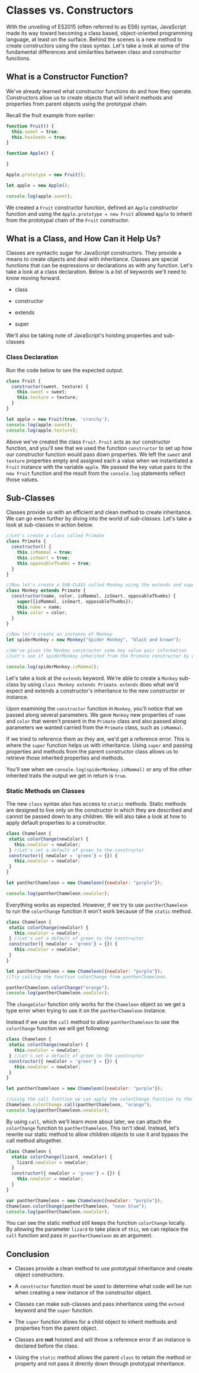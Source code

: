 # Classes vs. Constructors  

With the unveiling of ES2015 (often referred to as ES6) syntax, JavaScript made its way toward becoming a class based, object-oriented programming language, at least on the surface. Behind the scenes is a new method to create constructors using the class syntax. Let's take a look at some of the fundamental differences and similarities between class and constructor functions.

## What is a Constructor Function?  

We've already learned what constructor functions do and how they operate. Constructors allow us to create objects that will inherit methods and properties from parent objects using the prototypal chain.

Recall the fruit example from earlier:

```javascript
function Fruit() {
  this.sweet = true;
  this.hasSeeds = true;
}

function Apple() {

}

Apple.prototype = new Fruit();

let apple = new Apple();

console.log(apple.sweet);
```

We created a `Fruit` constructor function, defined an `Apple` constructor function and using the `Apple.prototype = new Fruit` 
allowed `Apple` to inherit from the prototypal chain of the `Fruit` constructor.

## What is a Class, and How Can it Help Us?

Classes are syntactic sugar for JavaScript constructors. They provide a means to create objects and deal with inheritance. Classes are special functions that can be expressions or declarations as with any function. Let's take a look at a class declaration. Below is a list of keywords we'll need to know moving forward.

* class

* constructor

* extends

* super

We'll also be taking note of JavaScript's hoisting properties and sub-classes

### Class Declaration  

Run the code below to see the expected output.

```javascript
class Fruit {
  constructor(sweet, texture) {
    this.sweet = sweet;
    this.texture = texture;
  }
}

let apple = new Fruit(true, 'crunchy');
console.log(apple.sweet);
console.log(apple.texture);
```

Above we've created the class `Fruit`. `Fruit` acts as our constructor function, and you'll see that we used the function 
`constructor` to set up how our constructor function would pass down properties. We left the `sweet` and `texture` properties 
empty and assigned each a value when we instantiated a `Fruit` instance with the variable `apple`. We passed the key value 
pairs to the `new Fruit` function and the result from the `console.log` statements reflect those values.

## Sub-Classes  

Classes provide us with an efficient and clean method to create inheritance. We can go even further by diving into the 
world of *sub-classes*. Let's take a look at sub-classes in action below.

```javascript
//Let's create a class called Primate
class Primate {
  constructor() {
    this.isMammal = true;
    this.isSmart = true;
    this.opposableThumbs = true;
  }
}

//Now let's create a SUB-CLASS called Monkey using the extends and super keywords
class Monkey extends Primate {
  constructor(name, color, isMammal, isSmart, opposableThumbs) {
    super({isMammal, isSmart, opposableThumbs});
    this.name = name;
    this.color = color;
  }
}

//Now let's create an instance of Monkey
let spiderMonkey = new Monkey("Spider Monkey", "black and brown");

//We've given the Monkey constructor some key value pair information
//Let's see if spiderMonkey inherited from the Primate constructor by using "super"

console.log(spiderMonkey.isMammal);
```

Let's take a look at the `extends` keyword. We're able to create a `Monkey` sub-class by using `class Monkey extends Primate`. 
`extends` does what we'd expect and extends a constructor's inheritance to the new constructor or instance.

Upon examining the `constructor` function in `Monkey`, you'll notice that we passed along several parameters. We gave `Monkey` 
new properties of `name` and `color` that weren't present in the `Primate` class and also passed along parameters we wanted 
carried from the `Primate` class, such as `isMammal`.

If we tried to reference them as they are, we'd get a reference error. This is where the `super` function helps us with 
inheritance. Using `super` and passing properties and methods from the parent constructor class allows us to retrieve those 
inherited properties and methods.

You'll see when we `console.log(spiderMonkey.isMammal)` or any of the other inherited traits the output we get in return is 
`true`.

### Static Methods on Classes  

The new `class` syntax also has access to `static` methods. Static methods are designed to live only on the constructor in 
which they are described and cannot be passed down to any children. We will also take a look at how to apply default 
properties to a constructor.

```javascript
class Chameleon {
 static colorChange(newColor) {
   this.newColor = newColor;
 } //Let's set a default of green to the constructor
 constructor({ newColor = 'green'} = {}) {
   this.newColor = newColor;
 }
}

let pantherChameleon = new Chameleon({newColor: "purple"});

console.log(pantherChameleon.newColor);
```

Everything works as expected. However, if we try to use `pantherChameleon` to run the `colorChange` function it won't work because of the `static` method.

```javascript
class Chameleon {
 static colorChange(newColor) {
   this.newColor = newColor;
 } //Let's set a default of green to the constructor
 constructor({ newColor = 'green'} = {}) {
   this.newColor = newColor;
 }
}

let pantherChameleon = new Chameleon({newColor: "purple"});
//Try calling the function colorChange from pantherChameleon.

pantherChameleon.colorChange("orange");
console.log(pantherChameleon.newColor);
```

The `changeColor` function only works for the `Chameleon` object so we get a type error when trying to use it on the `pantherChameleon` instance.

Instead if we use the `call` method to allow `pantherChameleon` to use the `colorChange` function we will get following:

```javascript
class Chameleon {
 static colorChange(newColor) {
   this.newColor = newColor;
 } //Let's set a default of green to the constructor
 constructor({ newColor = 'green'} = {}) {
   this.newColor = newColor;
 }
}

let pantherChameleon = new Chameleon({newColor: "purple"});

//using the call function we can apply the colorChange function to the pantherChameleon
Chameleon.colorChange.call(pantherChameleon, "orange");
console.log(pantherChameleon.newColor);
```

By using `call`, which we'll learn more about later, we can attach the `colorChange` function to `pantherChameleon`. This isn't ideal. Instead, let's rewrite our static method to allow children objects to use it and bypass the call method altogether.

```javascript
class Chameleon {
  static colorChange(lizard, newColor) {
    lizard.newColor = newColor;
  }
  constructor({ newColor = 'green'} = {}) {
    this.newColor = newColor;
  }
}

var pantherChameleon = new Chameleon({newColor: "purple"});
Chameleon.colorChange(pantherChameleon, "neon blue");
console.log(pantherChameleon.newColor);
```

You can see the static method still keeps the function `colorChange` locally. By allowing the parameter `lizard` to take place of `this`, we can replace the `call` function and pass in `pantherChameleon` as an argument.

## Conclusion  

* Classes provide a clean method to use prototypal inheritance and create object constructors.

* A `constructor` function must be used to determine what code will be run when creating a new instance of the constructor object.

* Classes can make sub-classes and pass inheritance using the `extend` keyword and the `super` function.

* The `super` function allows for a child object to inherit methods and properties from the parent object.

* Classes are **not** hoisted and will throw a reference error if an instance is declared before the class.

* Using the `static` method allows the parent `class` to retain the method or property and not pass it directly down through prototypal inheritance.
